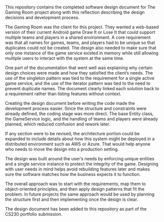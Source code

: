 This repository contains the completed software design document for The Gaming Room project along with this reflection describing the design decisions and development process.

The Gaming Room was the client for this project. They wanted a web-based version of their current Android game Draw It or Lose It that could support multiple teams and players in a shared environment. A core requirement was that all names for games, teams, and players had to be unique so that duplicates could not be created. The design also needed to make sure that only one instance of the game service existed in memory while still allowing multiple users to interact with the system at the same time.

One part of the documentation that went well was explaining why certain design choices were made and how they satisfied the client’s needs. The use of the singleton pattern was tied to the requirement for a single active game service, and the use of the iterator pattern was tied to the need to prevent duplicate names. The document clearly linked each solution back to a requirement rather than listing features without context.

Creating the design document before writing the code made the development process easier. Since the structure and constraints were already defined, the coding stage was more direct. The base Entity class, the GameService logic, and the handling of teams and players were already planned, which reduced confusion and rework later.

If any section were to be revised, the architecture portion could be expanded to include details about how this system might be deployed in a distributed environment such as AWS or Azure. That would help anyone who needs to move the design into a production setting.

The design was built around the user’s needs by enforcing unique entities and a single service instance to protect the integrity of the game. Designing with user needs in mind helps avoid rebuilding features later and makes sure the software matches how the business expects it to function.

The overall approach was to start with the requirements, map them to object-oriented principles, and then apply design patterns that fit the problem. In future projects the same approach would be used by planning the structure first and then implementing once the design is clear.

The design document has been added to this repository as part of the CS230 portfolio submission.
